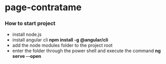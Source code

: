 # page-contratame

<h3>How to start project</h3>

 - install node.js <a href="https://nodejs.org/en/download/"></a>
 - install angular cli **npm install -g @angular/cli**
 - add the node modules folder to the project root
 - enter the folder through the power shell and execute the command **ng serve --open**
